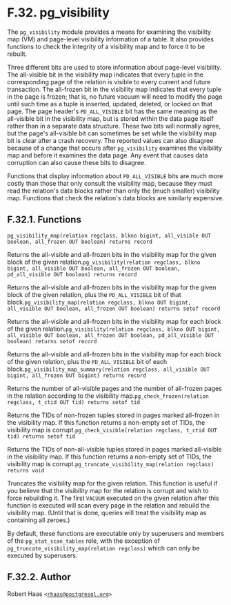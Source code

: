 # F.32. pg\_visibility

The `pg_visibility` module provides a means for examining the visibility map \(VM\) and page-level visibility information of a table. It also provides functions to check the integrity of a visibility map and to force it to be rebuilt.

Three different bits are used to store information about page-level visibility. The all-visible bit in the visibility map indicates that every tuple in the corresponding page of the relation is visible to every current and future transaction. The all-frozen bit in the visibility map indicates that every tuple in the page is frozen; that is, no future vacuum will need to modify the page until such time as a tuple is inserted, updated, deleted, or locked on that page. The page header's `PD_ALL_VISIBLE` bit has the same meaning as the all-visible bit in the visibility map, but is stored within the data page itself rather than in a separate data structure. These two bits will normally agree, but the page's all-visible bit can sometimes be set while the visibility map bit is clear after a crash recovery. The reported values can also disagree because of a change that occurs after `pg_visibility` examines the visibility map and before it examines the data page. Any event that causes data corruption can also cause these bits to disagree.

Functions that display information about `PD_ALL_VISIBLE` bits are much more costly than those that only consult the visibility map, because they must read the relation's data blocks rather than only the \(much smaller\) visibility map. Functions that check the relation's data blocks are similarly expensive.

## F.32.1. Functions

`pg_visibility_map(relation regclass, blkno bigint, all_visible OUT boolean, all_frozen OUT boolean) returns record`

Returns the all-visible and all-frozen bits in the visibility map for the given block of the given relation.`pg_visibility(relation regclass, blkno bigint, all_visible OUT boolean, all_frozen OUT boolean, pd_all_visible OUT boolean) returns record`

Returns the all-visible and all-frozen bits in the visibility map for the given block of the given relation, plus the `PD_ALL_VISIBLE` bit of that block.`pg_visibility_map(relation regclass, blkno OUT bigint, all_visible OUT boolean, all_frozen OUT boolean) returns setof record`

Returns the all-visible and all-frozen bits in the visibility map for each block of the given relation.`pg_visibility(relation regclass, blkno OUT bigint, all_visible OUT boolean, all_frozen OUT boolean, pd_all_visible OUT boolean) returns setof record`

Returns the all-visible and all-frozen bits in the visibility map for each block of the given relation, plus the `PD_ALL_VISIBLE` bit of each block.`pg_visibility_map_summary(relation regclass, all_visible OUT bigint, all_frozen OUT bigint) returns record`

Returns the number of all-visible pages and the number of all-frozen pages in the relation according to the visibility map.`pg_check_frozen(relation regclass, t_ctid OUT tid) returns setof tid`

Returns the TIDs of non-frozen tuples stored in pages marked all-frozen in the visibility map. If this function returns a non-empty set of TIDs, the visibility map is corrupt.`pg_check_visible(relation regclass, t_ctid OUT tid) returns setof tid`

Returns the TIDs of non-all-visible tuples stored in pages marked all-visible in the visibility map. If this function returns a non-empty set of TIDs, the visibility map is corrupt.`pg_truncate_visibility_map(relation regclass) returns void`

Truncates the visibility map for the given relation. This function is useful if you believe that the visibility map for the relation is corrupt and wish to force rebuilding it. The first `VACUUM` executed on the given relation after this function is executed will scan every page in the relation and rebuild the visibility map. \(Until that is done, queries will treat the visibility map as containing all zeroes.\)

By default, these functions are executable only by superusers and members of the `pg_stat_scan_tables` role, with the exception of `pg_truncate_visibility_map(relation regclass)` which can only be executed by superusers.

## F.32.2. Author

Robert Haas `<`[`rhaas@postgresql.org`](mailto:rhaas@postgresql.org)`>`

